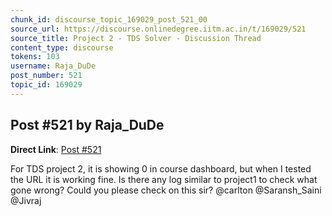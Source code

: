```yaml
---
chunk_id: discourse_topic_169029_post_521_00
source_url: https://discourse.onlinedegree.iitm.ac.in/t/169029/521
source_title: Project 2 - TDS Solver - Discussion Thread
content_type: discourse
tokens: 103
username: Raja_DuDe
post_number: 521
topic_id: 169029
---
```


## Post #521 by Raja_DuDe

**Direct Link**: [Post #521](https://discourse.onlinedegree.iitm.ac.in/t/169029/521)

For TDS project 2, it is showing 0 in course dashboard, but when I tested the URL it is working fine. Is there any log similar to project1 to check what gone wrong? Could you please check on this sir? @carlton @Saransh_Saini @Jivraj
